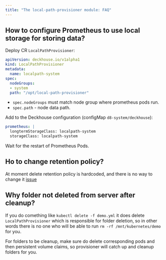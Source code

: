```yaml
---
title: "The local-path-provisioner module: FAQ"
---
```


## How to configure Prometheus to use local storage for storing data?

Deploy CR `LocalPathProvisioner`:
```yaml
apiVersion: deckhouse.io/v1alpha1
kind: LocalPathProvisioner
metadata:
  name: localpath-system
spec:
  nodeGroups:
  - system
  path: "/opt/local-path-provisioner"
```

- `spec.nodeGroups` must match node group where prometheus pods run.
- `spec.path` - node data path.

Add to the Deckhouse configuration (configMap `d8-system/deckhouse`):
```yaml
prometheus: |
  longtermStorageClass: localpath-system
  storageClass: localpath-system
```

Wait for the restart of Prometheus Pods.

## Ho to change retention policy?

At moment delete retention policy is hardcoded, and there is no way to change it [issue](https://github.com/deckhouse/deckhouse/issues/360)

## Why folder not deleted from server after cleanup?

If you do comething like `kubectl delete -f demo.yml` it does delete `LocalPathProvisioner` which is responsible for folder deletion, so in other words there is no one who will be able to run `rm -rf /mnt/kubernetes/demo` for you.

For folders to be cleanup, make sure do delete corresponding pods and then persistent volume claims, so provisioner will catch up and cleanup folders for you.

